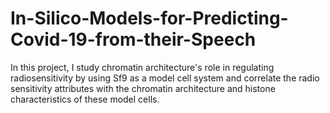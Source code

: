 # In-Silico-Models-for-Predicting-Covid-19-from-their-Speech
In this project, I study chromatin architecture's role in regulating radiosensitivity by using 
Sf9 as a model cell system and correlate the radio sensitivity attributes with the chromatin 
architecture and histone characteristics of these model cells.

